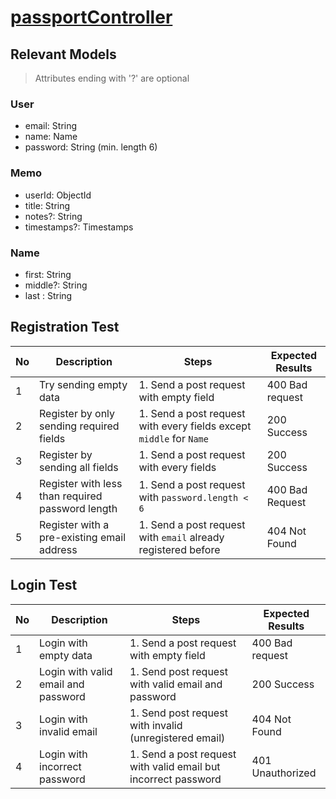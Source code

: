 # [passportController](../../../../../backend/src/controllers/memoController.ts)
## Relevant Models
> Attributes ending with '?' are optional
### User
* email: String
* name: Name
* password: String (min. length 6)

### Memo
* userId: ObjectId
* title: String
* notes?: String
* timestamps?: Timestamps

### Name
* first: String
* middle?: String
* last : String

## Registration Test
| No  | Description                                      | Steps                                                               | Expected Results |
| --- | ------------------------------------------------ | ------------------------------------------------------------------- | ---------------- |
| 1   | Try sending empty data                           | 1. Send a post request with empty field                             | 400 Bad request  |
| 2   | Register by only sending required fields         | 1. Send a post request with every fields except `middle` for `Name` | 200 Success      |
| 3   | Register by sending all fields                   | 1. Send a post request with every fields                            | 200 Success      |
| 4   | Register with less than required password length | 1. Send a post request with `password.length < 6`                   | 400 Bad Request  |
| 5   | Register with a pre-existing email address       | 1. Send a post request with `email` already registered before       | 404 Not Found    |

## Login Test
| No  | Description                         | Steps                                                          | Expected Results |
| --- | ----------------------------------- | -------------------------------------------------------------- | ---------------- |
| 1   | Login with empty data               | 1. Send a post request with empty field                        | 400 Bad request  |
| 2   | Login with valid email and password | 1. Send post request with valid email and password             | 200 Success      |
| 3   | Login with invalid email            | 1. Send post request with invalid (unregistered email)         | 404 Not Found    |
| 4   | Login with incorrect password       | 1. Send a post request with valid email but incorrect password | 401 Unauthorized |
